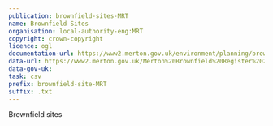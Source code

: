 ```yaml
---
publication: brownfield-sites-MRT
name: Brownfield Sites
organisation: local-authority-eng:MRT
copyright: crown-copyright
licence: ogl
documentation-url: https://www2.merton.gov.uk/environment/planning/brownfield-land-register.htm
data-url: https://www2.merton.gov.uk/Merton%20Brownfield%20Register%202017%20Web%20Ready%20CSV%20Version.csv
data-gov-uk: 
task: csv
prefix: brownfield-site-MRT
suffix: .txt
---
```


Brownfield sites

